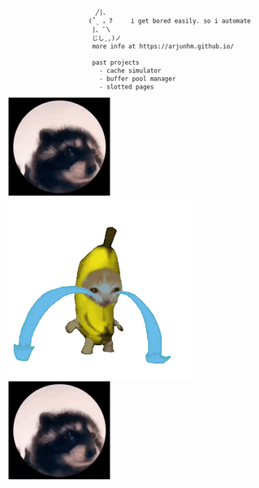 

                            ╱|、  
                          (˚ˎ 。7     i get bored easily. so i automate
                           |、˜〵     
                           じしˍ,)ノ  
                           more info at https://arjunhm.github.io/

                           past projects
                             - cache simulator
                             - buffer pool manager
                             - slotted pages

![pedro GIF](https://github.com/arjunhm/arjunhm/blob/main/pedro.gif?raw=true)
![banana-crying-cat GIF](https://github.com/arjunhm/arjunhm/blob/main/banana-crying-cat.gif?raw=true)
![pedro GIF](https://github.com/arjunhm/arjunhm/blob/main/pedro.gif?raw=true)
